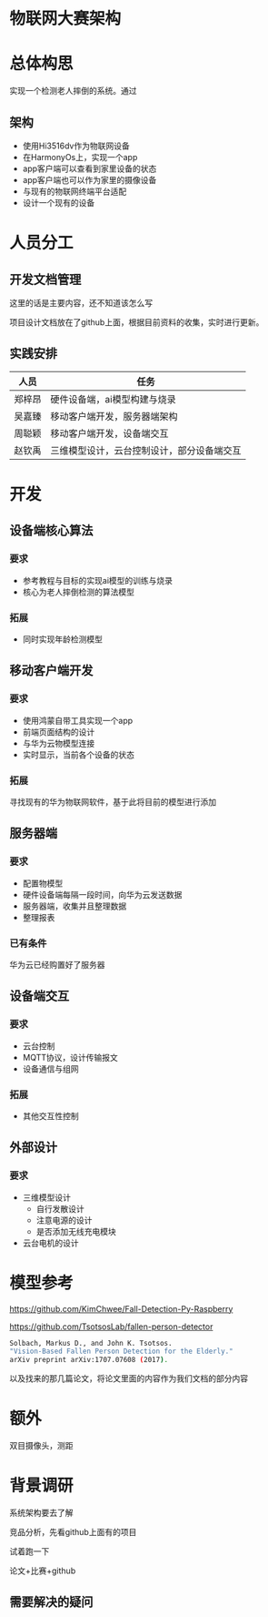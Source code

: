 # 物联网大赛架构

# 总体构思

实现一个检测老人摔倒的系统。通过

## 架构

- 使用Hi3516dv作为物联网设备
- 在HarmonyOs上，实现一个app
- app客户端可以查看到家里设备的状态
- app客户端也可以作为家里的摄像设备
- 与现有的物联网终端平台适配
- 设计一个现有的设备

# 人员分工

## 开发文档管理

这里的话是主要内容，还不知道该怎么写

项目设计文档放在了github上面，根据目前资料的收集，实时进行更新。

## 实践安排

| 人员   | 任务                                       |
| ------ | ------------------------------------------ |
| 郑梓昂 | 硬件设备端，ai模型构建与烧录               |
| 吴嘉臻 | 移动客户端开发，服务器端架构               |
| 周聪颖 | 移动客户端开发，设备端交互                 |
| 赵钦禹 | 三维模型设计，云台控制设计，部分设备端交互 |

# 开发

## 设备端核心算法

### 要求

- 参考教程与目标的实现ai模型的训练与烧录
- 核心为老人摔倒检测的算法模型

### 拓展

- 同时实现年龄检测模型

## 移动客户端开发

### 要求

- 使用鸿蒙自带工具实现一个app
- 前端页面结构的设计
- 与华为云物模型连接
- 实时显示，当前各个设备的状态

### 拓展

寻找现有的华为物联网软件，基于此将目前的模型进行添加

## 服务器端

### 要求

- 配置物模型
- 硬件设备端每隔一段时间，向华为云发送数据
- 服务器端，收集并且整理数据
- 整理报表

### 已有条件

华为云已经购置好了服务器

## 设备端交互

### 要求

- 云台控制
- MQTT协议，设计传输报文
- 设备通信与组网

### 拓展

- 其他交互性控制

## 外部设计

### 要求

- 三维模型设计
  - 自行发散设计
  - 注意电源的设计
  - 是否添加无线充电模块
- 云台电机的设计

# 模型参考

https://github.com/KimChwee/Fall-Detection-Py-Raspberry

https://github.com/TsotsosLab/fallen-person-detector

```bash
Solbach, Markus D., and John K. Tsotsos.
"Vision-Based Fallen Person Detection for the Elderly."
arXiv preprint arXiv:1707.07608 (2017).
```

以及找来的那几篇论文，将论文里面的内容作为我们文档的部分内容

# 额外

双目摄像头，测距

# 背景调研

系统架构要去了解

竞品分析，先看github上面有的项目

试着跑一下

论文+比赛+github

## 需要解决的疑问
